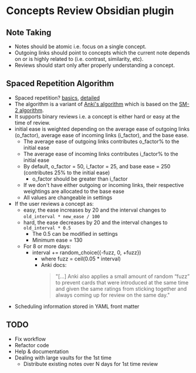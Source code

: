 # Concepts Review Obsidian plugin

## Note Taking

- Notes should be atomic i.e. focus on a single concept.
- Outgoing links should point to concepts which the current note depends on or is highly related to (i.e. contrast, similarity, etc).
- Reviews should start only after properly understanding a concept.

## Spaced Repetition Algorithm

- Spaced repetition? [basics](https://ncase.me/remember/), [detailed](https://www.gwern.net/Spaced-repetition)
- The algorithm is a variant of [Anki's algorithm](https://faqs.ankiweb.net/what-spaced-repetition-algorithm.html) which is based on the [SM-2 algorithm](https://www.supermemo.com/en/archives1990-2015/english/ol/sm2).
- It supports binary reviews i.e. a concept is either hard or easy at the time of review.
- initial ease is weighted depending on the average ease of outgoing links (o_factor), average ease of incoming links (i_factor), and the base ease.
  - The average ease of outgoing links contributes o_factor% to the initial ease
  - The average ease of incoming links contributes i_factor% to the initial ease
  - By default, o_factor = 50, i_factor = 25, and base ease = 250 (contributes 25% to the initial ease)
    - o_factor should be greater than i_factor
  - If we don't have either outgoing or incoming links, their respective weightings are allocated to the base ease
  - All values are changeable in settings
- If the user reviews a concept as:
  - easy, the ease increases by 20 and the interval changes to `old_interval * new_ease / 100`
  - hard, the ease decreases by 20 and the interval changes to `old_interval * 0.5`
    - The 0.5 can be modified in settings
    - Minimum ease = 130
  - For 8 or more days:
      - interval += random_choice({-fuzz, 0, +fuzz})
          - where fuzz = ceil(0.05 * interval)
          - Anki docs:
            > "[...] Anki also applies a small amount of random “fuzz” to prevent cards that were introduced at the same time and given the same ratings from sticking together and always coming up for review on the same day."
- Scheduling information stored in YAML front matter

## TODO

- Fix workflow
- Refactor code
- Help & documentation
- Dealing with large vaults for the 1st time
  - Distribute existing notes over N days for 1st time review